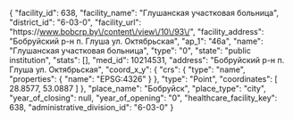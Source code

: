 {
    "facility_id": 638,
    "facility_name": "Глушанская участковая больница",
    "district_id": "6-03-0",
    "facility_url": "https:\/\/www.bobcrp.by\/content\/view\/10\/93\/",
    "facility_address": "Бобруйский р-н п. Глуша ул. Октябрьская",
    "ap_1": "46а",
    "name": "Глушанская участковая больница",
    "type": "0",
    "state": "public institution",
    "stats": [],
    "med_id": 10214531,
    "address": "Бобруйский р-н п. Глуша ул. Октябрьская",
    "coord_x_y": {
        "crs": {
            "type": "name",
            "properties": {
                "name": "EPSG:4326"
            }
        },
        "type": "Point",
        "coordinates": [
            28.8577,
            53.0887
        ]
    },
    "place_name": "Бобруйск",
    "place_type": "city",
    "year_of_closing": null,
    "year_of_opening": "0",
    "healthcare_facility_key": 638,
    "administrative_division_id": "6-03-0"
}